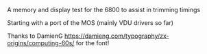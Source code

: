 A memory and display test for the 6800 to assist in trimming timings

Starting with a port of the MOS (mainly VDU drivers so far)

Thanks to DamienG https://damieng.com/typography/zx-origins/computing-60s/ for the font!